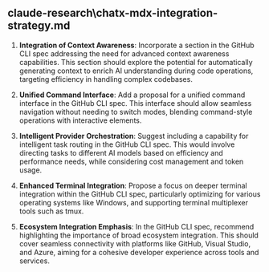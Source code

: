 ﻿## claude-research\chatx-mdx-integration-strategy.md

1. **Integration of Context Awareness**: Incorporate a section in the GitHub CLI spec addressing the need for advanced context awareness capabilities. This section should explore the potential for automatically generating context to enrich AI understanding during code operations, targeting efficiency in handling complex codebases.

2. **Unified Command Interface**: Add a proposal for a unified command interface in the GitHub CLI spec. This interface should allow seamless navigation without needing to switch modes, blending command-style operations with interactive elements.

3. **Intelligent Provider Orchestration**: Suggest including a capability for intelligent task routing in the GitHub CLI spec. This would involve directing tasks to different AI models based on efficiency and performance needs, while considering cost management and token usage.

4. **Enhanced Terminal Integration**: Propose a focus on deeper terminal integration within the GitHub CLI spec, particularly optimizing for various operating systems like Windows, and supporting terminal multiplexer tools such as tmux.

5. **Ecosystem Integration Emphasis**: In the GitHub CLI spec, recommend highlighting the importance of broad ecosystem integration. This should cover seamless connectivity with platforms like GitHub, Visual Studio, and Azure, aiming for a cohesive developer experience across tools and services.

